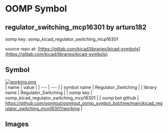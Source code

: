 # OOMP Symbol  
## regulator_switching_mcp16301  by arturo182  
  
oomp key: oomp_kicad_regulator_switching_mcp16301  
  
source repo at: [https://gitlab.com/kicad/libraries/kicad-symbols](https://gitlab.com/kicad/libraries/kicad-symbols)  
## Symbol  
  
[![working.png](working_600.png)](working.png)  
| name | value | 
| --- | --- | 
| symbol name | Regulator_Switching | 
| library name | Regulator_Switching | 
| oomp key | oomp_kicad_regulator_switching_mcp16301 | 
| oomp bot github | https://github.com/oomlout/oomlout_oomp_symbol_bot/tree/main/kicad_regulator_switching_mcp16301/working | 
## Images  
